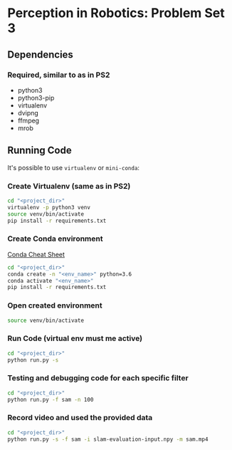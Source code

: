 # Perception in Robotics: Problem Set 3

## Dependencies

### Required, similar to as in PS2

* python3
* python3-pip
* virtualenv
* dvipng
* ffmpeg
* mrob


## Running Code

It's possible to use `virtualenv` or `mini-conda`:

### Create Virtualenv (same as in PS2)

```bash
cd "<project_dir>"
virtualenv -p python3 venv
source venv/bin/activate
pip install -r requirements.txt
```

### Create Conda environment

[Conda Cheat Sheet](https://docs.conda.io/projects/conda/en/latest/_downloads/843d9e0198f2a193a3484886fa28163c/conda-cheatsheet.pdf)

```bash
cd "<project_dir>"
conda create -n "<env_name>" python=3.6
conda activate "<env_name>"
pip install -r requirements.txt
```



### Open created environment
```bash
source venv/bin/activate
```



### Run Code (virtual env must me active)

```bash
cd "<project_dir>"
python run.py -s
```


### Testing and debugging code for each specific filter
```bash
cd "<project_dir>"
python run.py -f sam -n 100
```



### Record video and used the provided data
```bash
cd "<project_dir>"
python run.py -s -f sam -i slam-evaluation-input.npy -m sam.mp4
```
